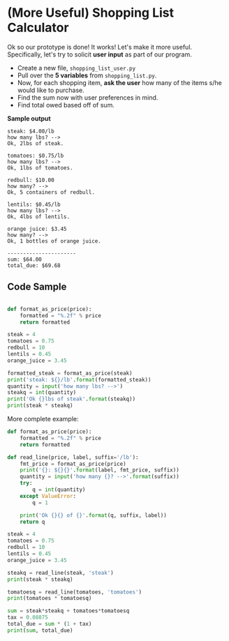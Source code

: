 # (More Useful) Shopping List Calculator



Ok so our prototype is done! It works! Let's make it more useful. Specifically, let's try to solicit **user input** as part of our program.

* Create a new file, `shopping_list_user.py`
* Pull over the **5 variables** from `shopping_list.py`.
* Now, for each shopping item, **ask the user** how many of the items s/he would like to purchase.
* Find the sum now with user preferences in mind.
* Find total owed based off of sum.

**Sample output**
```
steak: $4.00/lb
how many lbs? -->
Ok, 2lbs of steak.

tomatoes: $0.75/lb
how many lbs? -->
Ok, 1lbs of tomatoes.

redbull: $10.00
how many? -->
Ok, 5 containers of redbull.

lentils: $0.45/lb
how many lbs? -->
Ok, 4lbs of lentils.

orange juice: $3.45
how many? -->
Ok, 1 bottles of orange juice.

----------------------
sum: $64.00
total_due: $69.68
```

## Code Sample
```python

def format_as_price(price):
    formatted = "%.2f" % price
    return formatted

steak = 4
tomatoes = 0.75
redbull = 10
lentils = 0.45
orange_juice = 3.45

formatted_steak = format_as_price(steak)
print('steak: ${}/lb'.format(formatted_steak))
quantity = input('how many lbs? -->')
steakq = int(quantity)
print('Ok {}lbs of steak'.format(steakq))
print(steak * steakq)

```

More complete example:

```python
def format_as_price(price):
    formatted = "%.2f" % price
    return formatted

def read_line(price, label, suffix='/lb'):
    fmt_price = format_as_price(price)
    print('{}: ${}{}'.format(label, fmt_price, suffix))
    quantity = input('how many {}? -->'.format(suffix))
    try:
        q = int(quantity)
    except ValueError:
        q = 1

    print('Ok {}{} of {}'.format(q, suffix, label))
    return q

steak = 4
tomatoes = 0.75
redbull = 10
lentils = 0.45
orange_juice = 3.45

steakq = read_line(steak, 'steak')
print(steak * steakq)

tomatoesq = read_line(tomatoes, 'tomatoes')
print(tomatoes * tomatoesq)

sum = steak*steakq + tomatoes*tomatoesq
tax = 0.08875
total_due = sum * (1 + tax)
print(sum, total_due)

```
